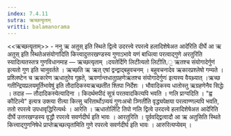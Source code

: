 ```yaml
---
index: 7.4.11
sutra: ऋच्छत्यॄताम्
vritti: balamanorama
---
```


<<ऋच्छत्यॄताम्>> - ननु ऋ अतुस् इति स्थिते द्वित्वे उदरत्त्वे रपरत्वे हलादिशेषेअत आदे॑रिति दीर्घे आ ऋ अतुस् इति स्थितेअसंयोगा॑दिति कित्त्वादुत्तरखण्डस्य गुणाऽभावे यणं बाधित्वा परत्वाद्गुणे अरतुरिति स्यादित्यतस्तत्र गुणविधानमाह —  ऋच्छत्यृताम् ।दयतेर्दिगि लिटी॑त्यतो लिटीति,॒ ऋतश्च संयोगादेर्गुण॑ इत्यतो गुण इति चानुवर्तते । ऋच्छति ऋ ऋत् एषां द्वन्द्वाद्बहुवचनम् । बहुवचनादेव ऋकारप्रश्लेषो गम्यते । प्रश्लिष्टेन च ऋकारेण ऋधातुरेव गृह्रते, ऋवर्णान्तधातुग्रहणेऋतश्च संयोगादेर्गुणः॑ इत्यस्य वैयथ्र्यात् ।ऋच्छ गतीन्द्रियप्रलयमूर्तिभावेषु॑ इति तौदादिकस्यऋच्छती॑त श्तिपा निर्देशः । भौवादिकस्य धातोस्तु ऋग्रहणेनैव सिद्धेः । तदाह —  तौदादिकस्येत्यादिना । किदर्थमपीदं सूत्रं परतवादकित्यपि भवति । णलि प्राग्वदिति । "ह्व कौटिल्ये" इत्यत्र उक्त्या रीत्या कित्सु चरितार्थोऽप्ययं गुणःअचो ञ्णिती॑ति वृद्ध्यपेक्षया परत्वाण्णल्यपि भवति, ततो रपरत्वे उपधावृद्धिरित्यर्थः । आरेति । ऋधातोर्लिटि तिपो णलि द्वित्वे उरदत्त्वे हलादिशेषेअत आदे॑रिति दीर्घे उत्तरखण्डस्य वृद्धौ रपरत्वे सवर्णदीर्घ इति भावः । आरतुरिति । पूर्ववद्द्वित्वादौ आ ऋ अतुसिति स्थिते कित्त्वाद्गुणनिषेधे प्राप्तेऋच्छत्यृता॑मिति गुणे रपरत्वे सवर्णदीर्घ इति भावः । आरुरित्यप्येवम् ।
